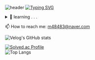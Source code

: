![header](https://capsule-render.vercel.app/api?type=waving&color=6FC7E1&height=250&section=header&text=Hi%20There&fontSize=90)
[![Typing SVG](https://readme-typing-svg.demolab.com?font=Fira+Code&pause=1000&color=F77699&random=false&width=435&lines=Hi+there+%F0%9F%91%8B;It's+M48483+%F0%9F%92%9D)](https://git.io/typing-svg)
<br>
<details>
<summary>
  🌱 learning . . .
</summary>
  <br>
  
![mysql](https://img.shields.io/badge/mysql-4479A1.svg?&style=for-the-badge&logo=mysql&logoColor=white)
![java](https://img.shields.io/badge/Java-ED8B00?style=for-the-badge&logo=openjdk&logoColor=white)
![spring](https://img.shields.io/badge/Spring-6DB33F?style=for-the-badge&logo=spring&logoColor=white)
![react](https://img.shields.io/badge/React-20232A?style=for-the-badge&logo=react&logoColor=61DAFB)
![github](https://img.shields.io/badge/GitHub-100000?style=for-the-badge&logo=github&logoColor=white)
<br>
![linux](https://img.shields.io/badge/Linux-FCC624?style=for-the-badge&logo=linux&logoColor=black)
![python](https://img.shields.io/badge/Python-3776AB?style=for-the-badge&logo=python&logoColor=white)
![nodejs](https://img.shields.io/badge/Node.js-43853D?style=for-the-badge&logo=node.js&logoColor=white)
![ts](https://img.shields.io/badge/TypeScript-007ACC?style=for-the-badge&logo=typescript&logoColor=white)
![php](https://img.shields.io/badge/PHP-777BB4?style=for-the-badge&logo=php&logoColor=white)
![gc](https://img.shields.io/badge/Google_Cloud-4285F4?style=for-the-badge&logo=google-cloud&logoColor=white)

</details>


📫 How to reach me: m48483@naver.com
<!--
**m48483/m48483** is a ✨ _special_ ✨ repository because its `README.md` (this file) appears on your GitHub profile.

Here are some ideas to get you started:

- 🔭 I’m currently working on ...
- 🌱 I’m currently learning ...
- 👯 I’m looking to collaborate on ...
- 🤔 I’m looking for help with ...
- 💬 Ask me about ...
- 📫 How to reach me: ...
- 😄 Pronouns: ...
- ⚡ Fun fact: ...
-->

![Velog's GitHub stats](https://velog-readme-stats.vercel.app/api?name=m48483)
<br>

[![Solved.ac Profile](http://mazassumnida.wtf/api/generate_badge?boj=m48483)](https://solved.ac/m48483)
<br>
![Top Langs](https://github-readme-stats.vercel.app/api/top-langs/?username=m48483&layout=compact&theme=dracula)

<!--
![m48483's GitHub stats](https://github-readme-stats.vercel.app/api?username=m48483&show_icons=true&theme=radical)


레이아웃 : Demo(기본 값), compact
스타일 옵션: dark, radical, merko, gruvbox, tokyonight, onedark, cobalt, synthwave, highcontrast, dracula
-->
